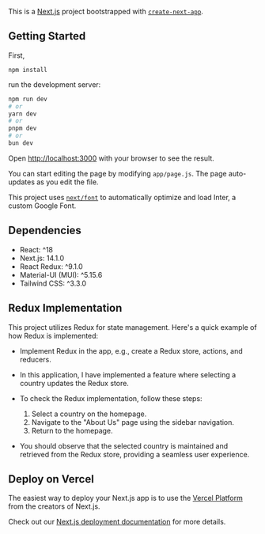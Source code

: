 This is a [Next.js](https://nextjs.org/) project bootstrapped with [`create-next-app`](https://github.com/vercel/next.js/tree/canary/packages/create-next-app).

## Getting Started



First,

```npm install```

 run the development server:

```bash
npm run dev
# or
yarn dev
# or
pnpm dev
# or
bun dev
```

Open [http://localhost:3000](http://localhost:3000) with your browser to see the result.

You can start editing the page by modifying `app/page.js`. The page auto-updates as you edit the file.

This project uses [`next/font`](https://nextjs.org/docs/basic-features/font-optimization) to automatically optimize and load Inter, a custom Google Font.


## Dependencies
- React: ^18
- Next.js: 14.1.0
- React Redux: ^9.1.0
- Material-UI (MUI): ^5.15.6
- Tailwind CSS: ^3.3.0

## Redux Implementation
This project utilizes Redux for state management. Here's a quick example of how Redux is implemented:

- Implement Redux in the app, e.g., create a Redux store, actions, and reducers.

- In this application, I have implemented a feature where selecting a country updates the Redux store.

- To check the Redux implementation, follow these steps:
    1. Select a country on the homepage.
    2. Navigate to the "About Us" page using the sidebar navigation.
    3. Return to the homepage.
- You should observe that the selected country is maintained and retrieved from the Redux store, providing a seamless user experience.

## Deploy on Vercel

The easiest way to deploy your Next.js app is to use the [Vercel Platform](https://vercel.com/new?utm_medium=default-template&filter=next.js&utm_source=create-next-app&utm_campaign=create-next-app-readme) from the creators of Next.js.

Check out our [Next.js deployment documentation](https://nextjs.org/docs/deployment) for more details.
